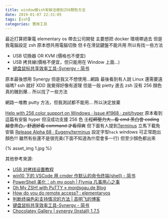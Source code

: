 ```yaml
---
title: window做ssh有辦法做到256顏色方法
date: 2019-01-07 22:31:05
tags: [ssh]
categories: 實用工具
---
```


最近打算把筆電 elementary os 帶去公司開發
主要想把 docker 環境帶過去
但是我電腦設定 zsh
原本想共用電腦切換
但卡在滑鼠鍵盤不能共用
所以有找一些方法

- USB 切換器 OR KVM (價格也不便宜)
- USB 拷貝線(價格不便宜，但只能用在 Window 上面...)
- [键盘鼠标共享效率工具-Synergy - 简书](https://www.jianshu.com/p/9fd09bb9f694)

原本最後想用 Synergy
但是我又不想使用...網路
最後看到有人說 Linux 還需要遠端嗎? ssh 就好 XDD
我覺得好像有道理
但是一般 pietty 進去 zsh 沒有 256 顏色真的醜到爆...
所以找了一些方法

<!--more-->

網路一堆教 putty 方法，但我測試都不能用...
所以決定放棄

[Help with 256 color support on Windows · Issue #1968 · zeit/hyper](https://github.com/zeit/hyper/issues/1968)
原本看到這篇有安裝 hyper
但沒成功支援 256 色
~~工程師壓力大...看 cmd 黑白會 coding 越會黑白，舒適好看 command 才看得爽~~
但下面有人提到[Terminus](https://eugeny.github.io/terminus/)
立馬下載免安裝
[Release Alpha 68 · Eugeny/terminus](https://github.com/Eugeny/terminus/releases/tag/v1.0.68)
設定字型`hack`
windows 可正常跑出顏色!!!
雖然有些還不是很完美(下面不知道為什麼會多一行)
但至少顏色都出來

{% asset_img 1.jpg %}

其他參考來源:

- [USB 对拷线设置教程](http://www.lulian.cn/news/277-cn.html)
- [win10 下的 VSCode 用 cmder 作默认的命令终端(shell) - 简书](https://www.jianshu.com/p/c3b162df3b57)
- [PowerShell 美化：oh my posh | Flymia 凡事用心之事](https://ppundsh.github.io/posts/ad6e/)
- [Oh My ZSH! with PuTTY » mordsgau.de Blog](https://blog.mordsgau.de/oh-my-zsh-with-putty/)
- [How do you do remote access? : elementaryos](https://www.reddit.com/r/elementaryos/comments/62ifss/how_do_you_do_remote_access/)
- [判断终端色彩支持情况的方法 | 高明飞的博客](http://gaomf.cn/2017/01/16/Terminal_Color/)
- [键盘鼠标共享效率工具-Synergy - 简书](https://www.jianshu.com/p/9fd09bb9f694)
- [Chocolatey Gallery | synergy (Install) 1.7.5](https://chocolatey.org/packages/synergy)

